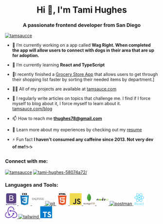<h1 align="center">Hi 👋, I'm Tami Hughes</h1>
<h3 align="center">A passionate frontend developer from San Diego</h3>

<p align="left"> <a href="https://twitter.com/tamsaucce" target="blank"><img src="https://img.shields.io/twitter/follow/tamsaucce?logo=twitter&style=for-the-badge" alt="tamsaucce" /></a> </p>

- 🔭 I’m currently working on a app called **Wag Right. When completed the app will allow users to connect with dogs in their area that are up for adoption.**

- 🌱 I’m currently learning **React and TypeScript**

- 🙌I recently finished a [Grocery Store App](https://personal-grocery-store-list.herokuapp.com/) that allows users to get through their shopping list faster by sorting their needed items by department.]

- 👨‍💻 All of my projects are available at [tamsauce.com](https://www.tamsauce.com/)

- 📝 I regularly write articles on topics that challenge me. I find if I force myself to blog about it, I force myself to learn about it. [tamsauce.com/blog](https://www.tamsauce.com/blog.html)

- 📫 How to reach me **thughes78@gmail.com**

- 📄 Learn more about my experiences by checking out my [resume](https://drive.google.com/file/d/18PkCXb0LAMV2jog3vEkKFYw4AgY2y9HY/view)

- ⚡ Fun fact **I haven't consumed any caffeine since 2013. Not very dev of me!**☕☕

<h3 align="left">Connect with me:</h3>
<p align="left">
<a href="https://twitter.com/tamsaucce" target="blank"><img align="center" src="https://raw.githubusercontent.com/rahuldkjain/github-profile-readme-generator/master/src/images/icons/Social/twitter.svg" alt="tamsaucce" height="30" width="40" /></a>
<a href="https://linkedin.com/in/tami-hughes-58074a72/" target="blank"><img align="center" src="https://raw.githubusercontent.com/rahuldkjain/github-profile-readme-generator/master/src/images/icons/Social/linked-in-alt.svg" alt="tami-hughes-58074a72/" height="30" width="40" /></a>
</p>

<h3 align="left">Languages and Tools:</h3>
<p align="left"> <a href="https://getbootstrap.com" target="_blank"> <img src="https://raw.githubusercontent.com/devicons/devicon/master/icons/bootstrap/bootstrap-plain-wordmark.svg" alt="bootstrap" width="40" height="40"/> </a> <a href="https://www.w3schools.com/css/" target="_blank"> <img src="https://raw.githubusercontent.com/devicons/devicon/master/icons/css3/css3-original-wordmark.svg" alt="css3" width="40" height="40"/> </a> <a href="https://expressjs.com" target="_blank"> <img src="https://raw.githubusercontent.com/devicons/devicon/master/icons/express/express-original-wordmark.svg" alt="express" width="40" height="40"/> </a> <a href="https://git-scm.com/" target="_blank"> <img src="https://www.vectorlogo.zone/logos/git-scm/git-scm-icon.svg" alt="git" width="40" height="40"/> </a> <a href="https://www.w3.org/html/" target="_blank"> <img src="https://raw.githubusercontent.com/devicons/devicon/master/icons/html5/html5-original-wordmark.svg" alt="html5" width="40" height="40"/> </a> <a href="https://developer.mozilla.org/en-US/docs/Web/JavaScript" target="_blank"> <img src="https://raw.githubusercontent.com/devicons/devicon/master/icons/javascript/javascript-original.svg" alt="javascript" width="40" height="40"/> </a> <a href="https://www.mongodb.com/" target="_blank"> <img src="https://raw.githubusercontent.com/devicons/devicon/master/icons/mongodb/mongodb-original-wordmark.svg" alt="mongodb" width="40" height="40"/> </a> <a href="https://nodejs.org" target="_blank"> <img src="https://raw.githubusercontent.com/devicons/devicon/master/icons/nodejs/nodejs-original-wordmark.svg" alt="nodejs" width="40" height="40"/> </a> <a href="https://postman.com" target="_blank"> <img src="https://www.vectorlogo.zone/logos/getpostman/getpostman-icon.svg" alt="postman" width="40" height="40"/> </a> <a href="https://reactjs.org/" target="_blank"> <img src="https://raw.githubusercontent.com/devicons/devicon/master/icons/react/react-original-wordmark.svg" alt="react" width="40" height="40"/> </a> <a href="https://redux.js.org" target="_blank"> <img src="https://raw.githubusercontent.com/devicons/devicon/master/icons/redux/redux-original.svg" alt="redux" width="40" height="40"/> </a> <a href="https://tailwindcss.com/" target="_blank"> <img src="https://www.vectorlogo.zone/logos/tailwindcss/tailwindcss-icon.svg" alt="tailwind" width="40" height="40"/> </a> <a href="https://www.typescriptlang.org/" target="_blank"> <img src="https://raw.githubusercontent.com/devicons/devicon/master/icons/typescript/typescript-original.svg" alt="typescript" width="40" height="40"/> </a> </p>
